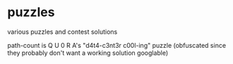 puzzles
=======

various puzzles and contest solutions

path-count is Q U 0 R A's "d4t4-c3nt3r c00l-ing" puzzle (obfuscated
since they probably don't want a working solution googlable)
